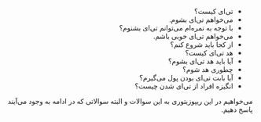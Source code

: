 <div dir="rtl">

+ تی‌ای کیست؟
+ می‌خواهم تی‌ای بشوم.
+ با توجه به نمره‌ام می‌‌توانم تی‌ای بشنوم؟
+ می‌خواهم تی‌ای خوبی باشم.
+ از کجا باید شروع کنم؟
+ هد تی‌ای کیست؟
+ آیا باید هد‌ تی‌ای بشوم؟
+ چطوری هد شوم؟
+ آیا بابت تی‌ای بودن پول می‌گیرم؟
+ انگیزه افراد از تی‌ای شدن چیست؟

می‌خواهیم در این ریپوزیتوری به این سوالات و البته سوالاتی که در ادامه به وجود می‌آیند پاسخ دهیم.

</div>
